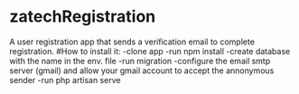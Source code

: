 # zatechRegistration
A user registration app that sends a verification email to complete registration.
#How to install it:
-clone app
-run npm install
-create database with the name in the env. file
-run migration
-configure the email smtp server (gmail) and allow your gmail account to accept the annonymous sender
-run php artisan serve
